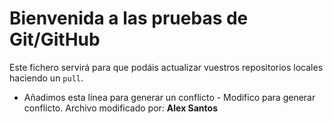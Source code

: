 # Bienvenida a las pruebas de Git/GitHub

Este fichero servirá para que podáis actualizar vuestros repositorios locales haciendo un `pull`.
* Añadimos esta línea para generar un conflicto - Modifico para generar conflicto.
Archivo modificado por: **Alex Santos**
